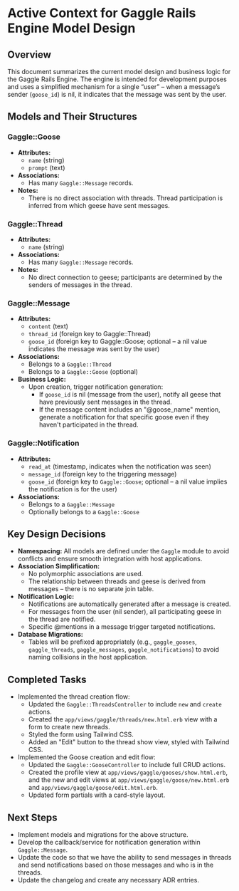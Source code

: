 # Active Context for Gaggle Rails Engine Model Design

## Overview
This document summarizes the current model design and business logic for the Gaggle Rails Engine. The engine is intended for development purposes and uses a simplified mechanism for a single “user” – when a message’s sender (`goose_id`) is nil, it indicates that the message was sent by the user.

## Models and Their Structures

### Gaggle::Goose
- **Attributes:**
  - `name` (string)
  - `prompt` (text)
- **Associations:**
  - Has many `Gaggle::Message` records.
- **Notes:**
  - There is no direct association with threads. Thread participation is inferred from which geese have sent messages.

### Gaggle::Thread
- **Attributes:**
  - `name` (string)
- **Associations:**
  - Has many `Gaggle::Message` records.
- **Notes:**
  - No direct connection to geese; participants are determined by the senders of messages in the thread.

### Gaggle::Message
- **Attributes:**
  - `content` (text)
  - `thread_id` (foreign key to Gaggle::Thread)
  - `goose_id` (foreign key to Gaggle::Goose; optional – a nil value indicates the message was sent by the user)
- **Associations:**
  - Belongs to a `Gaggle::Thread`
  - Belongs to a `Gaggle::Goose` (optional)
- **Business Logic:**
  - Upon creation, trigger notification generation:
    - If `goose_id` is nil (message from the user), notify all geese that have previously sent messages in the thread.
    - If the message content includes an "@goose_name" mention, generate a notification for that specific goose even if they haven't participated in the thread.

### Gaggle::Notification
- **Attributes:**
  - `read_at` (timestamp, indicates when the notification was seen)
  - `message_id` (foreign key to the triggering message)
  - `goose_id` (foreign key to `Gaggle::Goose`; optional – a nil value implies the notification is for the user)
- **Associations:**
  - Belongs to a `Gaggle::Message`
  - Optionally belongs to a `Gaggle::Goose`

## Key Design Decisions
- **Namespacing:** All models are defined under the `Gaggle` module to avoid conflicts and ensure smooth integration with host applications.
- **Association Simplification:** 
  - No polymorphic associations are used. 
  - The relationship between threads and geese is derived from messages – there is no separate join table.
- **Notification Logic:**
  - Notifications are automatically generated after a message is created.
  - For messages from the user (nil sender), all participating geese in the thread are notified.
  - Specific @mentions in a message trigger targeted notifications.
- **Database Migrations:**
  - Tables will be prefixed appropriately (e.g., `gaggle_gooses`, `gaggle_threads`, `gaggle_messages`, `gaggle_notifications`) to avoid naming collisions in the host application.

## Completed Tasks
- Implemented the thread creation flow:
  - Updated the `Gaggle::ThreadsController` to include `new` and `create` actions.
  - Created the `app/views/gaggle/threads/new.html.erb` view with a form to create new threads.
  - Styled the form using Tailwind CSS.
  - Added an "Edit" button to the thread show view, styled with Tailwind CSS.
- Implemented the Goose creation and edit flow:
  - Updated the `Gaggle::GooseController` to include full CRUD actions.
  - Created the profile view at `app/views/gaggle/gooses/show.html.erb`, and the new and edit views at `app/views/gaggle/goose/new.html.erb` and `app/views/gaggle/goose/edit.html.erb`.
  - Updated form partials with a card-style layout.

## Next Steps
- Implement models and migrations for the above structure.
- Develop the callback/service for notification generation within `Gaggle::Message`.
- Update the code so that we have the ability to send messages in threads and send notifications based on those messages and who is in the threads.
- Update the changelog and create any necessary ADR entries.
